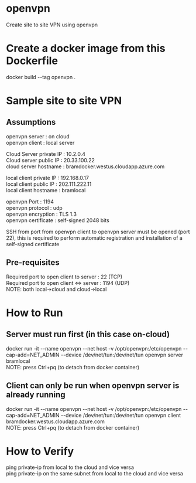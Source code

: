 # openvpn
Create site to site VPN using openvpn

# Create a docker image from this Dockerfile
docker build --tag openvpn .

# Sample site to site VPN
## Assumptions
openvpn server          : on cloud<BR>
openvpn client          : local server<BR>

Cloud Server private IP : 10.2.0.4<BR>
Cloud server public IP  : 20.33.100.22<BR>
cloud server hostname   : bramdocker.westus.cloudapp.azure.com<BR>

local client private IP : 192.168.0.17<BR>
local client public IP  : 202.111.222.11<BR>
local client hostname   : bramlocal<BR>

openvpn Port            : 1194<BR>
openvpn protocol        : udp<BR>
openvpn encryption      : TLS 1.3<BR>
openvpn certificate     : self-signed 2048 bits<BR>

SSH from port from openvpn client to openvpn server must be opened (port 22), this is required to perform automatic registration and installation of a self-signed certificate<BR>

## Pre-requisites
Required port to open client to server  : 22 (TCP)<BR>
Required port to open client <=> server : 1194 (UDP) <BR>
NOTE: both local->cloud and cloud->local

# How to Run
## Server must run first (in this case on-cloud)
docker run -it --name openvpn --net host -v /opt/openvpn:/etc/openvpn --cap-add=NET_ADMIN --device /dev/net/tun:/dev/net/tun openvpn server bramlocal<BR>
NOTE: press Ctrl+pq (to detach from docker container)

## Client can only be run when openvpn server is already running
docker run -it --name openvpn --net host -v /opt/openvpn:/etc/openvpn --cap-add=NET_ADMIN --device /dev/net/tun:/dev/net/tun openvpn client bramdocker.westus.cloudapp.azure.com<BR>
NOTE: press Ctrl+pq (to detach from docker container)

# How to Verify
ping private-ip from local to the cloud and vice versa<BR>
ping private-ip on the same subnet from local to the cloud and vice versa

